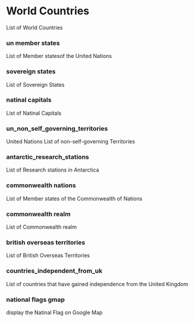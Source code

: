 World Countries
===============

List of World Countries

### un member states

List of Member statesof the United Nations

### sovereign states

List of Sovereign States

### natinal capitals

List of Natinal Capitals

### un_non_self_governing_territories

United Nations List of non-self-governing Territories

### antarctic_research_stations

List of Research stations in Antarctica

### commonwealth nations

List of Member states of the Commonwealth of Nations

### commonwealth realm

List of Commonwealth realm

### british overseas territories

List of British Overseas Territories

### countries_independent_from_uk

List of countries that have gained independence from the United Kingdom

### national flags gmap

display the Natinal Flag on Google Map
